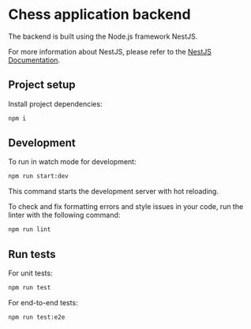 # Chess application backend

The backend is built using the Node.js framework NestJS.

For more information about NestJS, please refer to the [NestJS Documentation](https://docs.nestjs.com).

## Project setup

Install project dependencies:

```bash
npm i
```

## Development

To run in watch mode for development:

```bash
npm run start:dev
```

This command starts the development server with hot reloading.

To check and fix formatting errors and style issues in your code, run the linter with the following command:

```bash
npm run lint
```

## Run tests

For unit tests:

```bash
npm run test
```

For end-to-end tests:

```bash
npm run test:e2e
```
